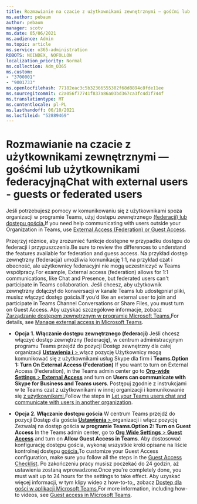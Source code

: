 ```yaml
---
title: Rozmawianie na czacie z użytkownikami zewnętrznymi — gośćmi lub użytkownikami federacyjną
ms.author: pebaum
author: pebaum
manager: scotv
ms.date: 05/06/2021
ms.audience: Admin
ms.topic: article
ms.service: o365-administration
ROBOTS: NOINDEX, NOFOLLOW
localization_priority: Normal
ms.collection: Adm_O365
ms.custom:
- "3700001"
- "9001733"
ms.openlocfilehash: 77182eac3c5b32366555302f68d8894c8fde11ee
ms.sourcegitcommit: c2a056f77741f837a86a03bd367ca3fc4d1f744f
ms.translationtype: MT
ms.contentlocale: pl-PL
ms.lasthandoff: 06/10/2021
ms.locfileid: "52889469"
---
```

# <a name="chat-with-external-users---guests-or-federated-users"></a><span data-ttu-id="4be72-102">Rozmawianie na czacie z użytkownikami zewnętrznymi — gośćmi lub użytkownikami federacyjną</span><span class="sxs-lookup"><span data-stu-id="4be72-102">Chat with external users - guests or federated users</span></span>

<span data-ttu-id="4be72-103">Jeśli potrzebujesz pomocy w komunikowaniu się z użytkownikami spoza organizacji w programie Teams, użyj dostępu zewnętrznego [(federacji) lub dostępu gościa.](/microsoftteams/manage-external-access#external-access-vs-guest-access)</span><span class="sxs-lookup"><span data-stu-id="4be72-103">If you need help communicating with users outside your Organization in Teams, use [External Access (Federation) or Guest Access](/microsoftteams/manage-external-access#external-access-vs-guest-access).</span></span>

<span data-ttu-id="4be72-104">Przejrzyj różnice, aby zrozumieć funkcje dostępne w przypadku dostępu do federacji i przypuszczenia.</span><span class="sxs-lookup"><span data-stu-id="4be72-104">Be sure to review the differences to understand the features available for federation and guess access.</span></span> <span data-ttu-id="4be72-105">Na przykład dostęp zewnętrzny (federacja) umożliwia komunikację 1:1, na przykład czat i obecność, ale użytkownicy federacyjni nie mogą uczestniczyć w Teams współpracy.</span><span class="sxs-lookup"><span data-stu-id="4be72-105">For example, External access (federation) allows for 1:1 communications, like Chat and Presence, but federated users can't participate in Teams collaboration.</span></span> <span data-ttu-id="4be72-106">Jeśli chcesz, aby użytkownik zewnętrzny dołączył do konwersacji w kanale Teams lub udostępniał pliki, musisz włączyć dostęp gościa.</span><span class="sxs-lookup"><span data-stu-id="4be72-106">If you’d like an external user to join and participate in Teams Channel Conversations or Share Files, you must turn on Guest Access.</span></span> <span data-ttu-id="4be72-107">Aby uzyskać szczegółowe informacje, zobacz [Zarządzanie dostępem zewnętrznym w programie Microsoft Teams.](/microsoftteams/manage-external-access#external-access-vs-guest-access)</span><span class="sxs-lookup"><span data-stu-id="4be72-107">For details, see [Manage external access in Microsoft Teams](/microsoftteams/manage-external-access#external-access-vs-guest-access).</span></span>

- <span data-ttu-id="4be72-108">**Opcja 1. Włączanie dostępu zewnętrznego (federacji)** Jeśli chcesz włączyć dostęp zewnętrzny (federację), w centrum administracyjnym programu Teams przejdź do pozycji Dostęp zewnętrzny dla całej organizacji [ **Ustawienia i**  > ](https://admin.teams.microsoft.com/company-wide-settings/external-communications) włącz pozycję Użytkownicy mogą komunikować się z użytkownikami usług Skype dla firm i **Teams.**</span><span class="sxs-lookup"><span data-stu-id="4be72-108">**Option 1: Turn On External Access (Federation)** If you want to turn on External Access (Federation), in the Teams admin center go to [**Org-wide Settings** > **External Access**](https://admin.teams.microsoft.com/company-wide-settings/external-communications) and turn on **Users can communicate with Skype for Business and Teams users**.</span></span> <span data-ttu-id="4be72-109">Postępuj zgodnie z instrukcjami w te Teams czat z użytkownikami w innej organizacji i komunikowanie się [z użytkownikami.](/microsoftteams/manage-external-access#let-your-teams-users-chat-and-communicate-with-users-in-another-organization)</span><span class="sxs-lookup"><span data-stu-id="4be72-109">Follow the steps in [Let your Teams users chat and communicate with users in another organization](/microsoftteams/manage-external-access#let-your-teams-users-chat-and-communicate-with-users-in-another-organization).</span></span>

- <span data-ttu-id="4be72-110">**Opcja 2. Włączanie dostępu gościa** W centrum Teams przejdź do pozycji Dostęp dla gościa [ **Ustawienia**  > ](https://admin.teams.microsoft.com/company-wide-settings/guest-configuration) organizacji i włącz pozycję Zezwalaj na dostęp gościa **w programie Teams.**</span><span class="sxs-lookup"><span data-stu-id="4be72-110">**Option 2: Turn on Guest Access** In the Teams admin center, go to [**Org Wide Settings** > **Guest Access**](https://admin.teams.microsoft.com/company-wide-settings/guest-configuration) and turn on **Allow Guest Access in Teams**.</span></span> <span data-ttu-id="4be72-111">Aby dostosować konfigurację dostępu gościa, wykonaj wszystkie kroki opisane na liście kontrolnej dostępu [gościa.](/microsoftteams/guest-access-checklist)</span><span class="sxs-lookup"><span data-stu-id="4be72-111">To customize your Guest Access configuration, make sure you follow all the steps in the [Guest Access Checklist](/microsoftteams/guest-access-checklist).</span></span> <span data-ttu-id="4be72-112">Po zakończeniu pracy musisz poczekać do 24 godzin, aż ustawienia zostaną wprowadzone.</span><span class="sxs-lookup"><span data-stu-id="4be72-112">Once you're completely done, you must wait up to 24 hours for the settings to take effect.</span></span> <span data-ttu-id="4be72-113">Aby uzyskać więcej informacji, w tym klipy wideo z how-to-to,, zobacz [Dostęp dla gości w aplikacji Microsoft Teams.](/microsoftteams/guest-access)</span><span class="sxs-lookup"><span data-stu-id="4be72-113">For more information, including how-to videos, see [Guest access in Microsoft Teams](/microsoftteams/guest-access).</span></span>